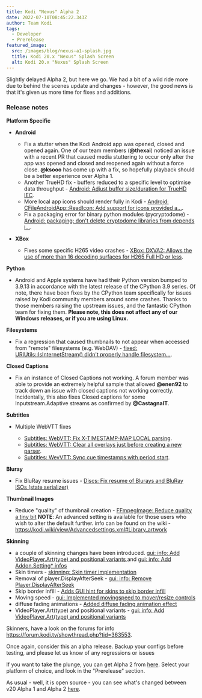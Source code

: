 ```yaml
---
title: Kodi "Nexus" Alpha 2
date: 2022-07-10T08:45:22.343Z
author: Team Kodi
tags:
  - Developer
  - Prerelease
featured_image:
  src: /images/blog/nexus-a1-splash.jpg
  title: Kodi 20.x "Nexus" Splash Screen
  alt: Kodi 20.x "Nexus" Splash Screen
---
```

Slightly delayed Alpha 2, but here we go. We had a bit of a wild ride more due to behind the scenes update and changes - however, the good news is that it's given us more time for fixes and additions.

### **Release notes**

**Platform Specific**

* **Android**

  * Fix a stutter when the Kodi Android app was opened, closed and opened again. One of our team members (**@thexai**) noticed an issue with a recent PR that caused media stuttering to occur only after the app was opened and closed and reopened again without a force close. **@ksooo** has come up with a fix, so hopefully playback should be a better experience over Alpha 1.
  * Another TrueHD fix - buffers reduced to a specific level to optimise data throughput - [Android: Adjust buffer size/duration for TrueHD IEC](https://github.com/xbmc/xbmc/pull/21428).
  * More local app icons should render fully in Kodi - [Android: CFileAndroidApp::ReadIcon: Add support for icons provided a...](https://github.com/xbmc/xbmc/pull/21423).
  * Fix a packaging error for binary python modules (pycryptodome) - [Android: packaging: don't delete cryptodome libraries from depends i...](https://github.com/xbmc/xbmc/pull/21561).
* **XBox**

  * Fixes some specific H265 video crashes - [XBox: DXVA2: Allows the use of more than 16 decoding surfaces for H265 Full HD or less](https://github.com/xbmc/xbmc/pull/21497).

**Python**

* Android and Apple systems have had their Python version bumped to 3.9.13 in accordance with the latest release of the CPython 3.9 series. Of note, there have been fixes by the CPython team specifically for issues raised by Kodi community members around some crashes. Thanks to those members raising the upstream issues, and the fantastic CPython team for fixing them. **Please note, this does not affect any of our Windows releases, or if you are using Linux.**

**Filesystems**

* Fix a regression that caused thumbnails to not appear when accessed from "remote" filesystems (e.g. WebDAV) - [fixed: URIUtils::IsInternetStream() didn't properly handle filesystem...](https://github.com/xbmc/xbmc/pull/21494).

**Closed Captions**

* Fix an instance of Closed Captions not working. A forum member was able to provide an extremely helpful sample that allowed **@enen92** to track down an issue with closed captions not working correctly. Incidentally, this also fixes Closed captions for some Inputstream.Adaptive streams as confirmed by **@CastagnaIT**.

**Subtitles**

* Multiple WebVTT fixes

  * [Subtitles: WebVTT: Fix X-TIMESTAMP-MAP LOCAL parsing](https://github.com/xbmc/xbmc/pull/21457).
  * [Subtitles: WebVTT: Clear all overlays just before creating a new parser](https://github.com/xbmc/xbmc/pull/21650).
  * [Subtitles: WevVTT: Sync cue timestamps with period start](https://github.com/xbmc/xbmc/pull/21523).

**Bluray**

* Fix BluRay resume issues - [Discs: Fix resume of Blurays and BluRay ISOs (state serializer)](https://github.com/xbmc/xbmc/pull/21462)

**Thumbnail Images**

* Reduce "quality" of thumbnail creation - [FFmpegImage: Reduce quality a tiny bit](https://github.com/xbmc/xbmc/pull/21418)
  **NOTE**: An advanced setting is available for those users who wish to alter the default further. info can be found on the wiki - <https://kodi.wiki/view/Advancedsettings.xml#Library_artwork>

**Skinning**

* a couple of skinning changes have been introduced. [gui: info: Add VideoPlayer.Art(type) and positional variants ](https://github.com/xbmc/xbmc/pull/21401) and [gui: info: Add Addon.Setting* infos](https://github.com/xbmc/xbmc/pull/21405)
* Skin timers - [skinning: Skin timer implementation](https://github.com/xbmc/xbmc/pull/21320)
* Removal of player.DisplayAfterSeek - [gui: info: Remove Player.DisplayAfterSeek](https://github.com/xbmc/xbmc/pull/21425)
* Skip border infill - [Adds GUI hint for skins to skip border infill](https://github.com/xbmc/xbmc/pull/20754)
* Moving speed - [gui: Implemented movingspeed to mover/resize controls](https://github.com/xbmc/xbmc/pull/21364)
* diffuse fading animations - [Added diffuse fading animation effect ](https://github.com/xbmc/xbmc/pull/21400)
* VideoPlayer.Art(type) and positional variants - [gui: info: Add VideoPlayer.Art(type) and positional variants](https://github.com/xbmc/xbmc/pull/21401)

Skinners, have a look on the forums for info <https://forum.kodi.tv/showthread.php?tid=363553>.

Once again, consider this an alpha release. Backup your configs before testing, and please let us know of any regressions or issues

If you want to take the plunge, you can get Alpha 2 from [here](https://kodi.tv/download). Select your platform of choice, and look in the "Prerelease" section. 

As usual - well, it is open source - you can see what's changed between v20 Alpha 1 and Alpha 2 [here](https://github.com/xbmc/xbmc/compare/20.0a1-Nexus...20.0a2-Nexus).